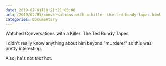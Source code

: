 ```yaml
---
date: 2019-02-01T10:21:21+00:00
url: /2019/02/01/conversations-with-a-killer-the-ted-bundy-tapes.html
categories: Documentary
---
```

Watched Conversations with a Killer: The Ted Bundy Tapes.

I didn't really know anything about him beyond "murderer" so this was pretty interesting.

Also, he's not _that_ hot.


